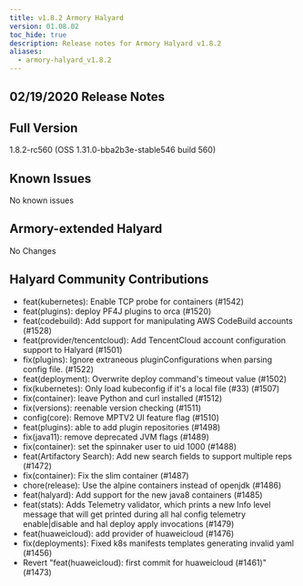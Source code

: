 ```yaml
---
title: v1.8.2 Armory Halyard
version: 01.08.02
toc_hide: true
description: Release notes for Armory Halyard v1.8.2
aliases:
  - armory-halyard_v1.8.2
---
```


## 02/19/2020 Release Notes

## Full Version
1.8.2-rc560 (OSS 1.31.0-bba2b3e-stable546 build 560)

## Known Issues
No known issues

## Armory-extended Halyard
 No Changes

## Halyard Community Contributions
 - feat(kubernetes): Enable TCP probe for containers (#1542)
 - feat(plugins): deploy PF4J plugins to orca (#1520)
 - feat(codebuild): Add support for manipulating AWS CodeBuild accounts (#1528)
 - feat(provider/tencentcloud): Add TencentCloud account configuration support to Halyard (#1501)
 - fix(plugins): Ignore extraneous pluginConfigurations when parsing config file. (#1522)
 - feat(deployment): Overwrite deploy command's timeout value (#1502)
 - fix(kubernetes): Only load kubeconfig if it's a local file (#33) (#1507)
 - fix(container): leave Python and curl installed (#1512)
 - fix(versions): reenable version checking (#1511)
 - config(core): Remove MPTV2 UI feature flag (#1510)
 - feat(plugins): able to add plugin repositories (#1498)
 - fix(java11): remove deprecated JVM flags (#1489)
 - fix(container): set the spinnaker user to uid 1000 (#1488)
 - feat(Artifactory Search): Add new search fields to support multiple reps (#1472)
 - fix(container): Fix the slim container (#1487)
 - chore(release): Use the alpine containers instead of openjdk (#1486)
 - feat(halyard): Add support for the new java8 containers (#1485)
 - feat(stats): Adds Telemetry validator, which prints a new Info level message that will get printed during all hal config telemetry enable|disable and hal deploy apply invocations (#1479)
 - feat(huaweicloud): add provider of huaweicloud (#1476)
 - fix(deployments): Fixed k8s manifests templates generating invalid yaml (#1456)
 - Revert "feat(huaweicloud): first commit for huaweicloud (#1461)" (#1473)


